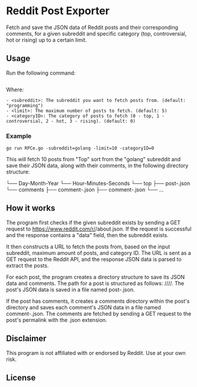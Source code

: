 # Reddit Post Exporter
Fetch and save the JSON data of Reddit posts and their corresponding comments, for a given subreddit and specific category (top, controversial, hot or rising) up to a certain limit.

## Usage
Run the following command:

```go run RPCe.go -subreddit=<subreddit> -limit=<limit> -categoryID=<categoryID>
```
Where:

    - <subreddit>: The subreddit you want to fetch posts from. (default: "programming")
    - <limit>: The maximum number of posts to fetch. (default: 5)
    - <categoryID>: The category of posts to fetch (0 - top, 1 - controversial, 2 - hot, 3 - rising). (default: 0)

### Example

```
go run RPCe.go -subreddit=golang -limit=10 -categoryID=0
```
This will fetch 10 posts from "Top" sort from the "golang" subreddit and save their JSON data, along with their comments, in the following directory structure:

└── Day-Month-Year
    └── Hour-Minutes-Seconds
        └── top
            ├── post-<postID>.json
            └── comments
                ├── comment-<index>.json
                ├── comment-<index>.json
                └── ...

## How it works
The program first checks if the given subreddit exists by sending a GET request to https://www.reddit.com/r/<subreddit>/about.json. If the request is successful and the response contains a "data" field, then the subreddit exists.

It then constructs a URL to fetch the posts from, based on the input subreddit, maximum amount of posts, and category ID. The URL is sent as a GET request to the Reddit API, and the response JSON data is parsed to extract the posts.

For each post, the program creates a directory structure to save its JSON data and comments. The path for a post is structured as follows: <subreddit>/<date>/<time>/<category>/<postID>. The post's JSON data is saved in a file named post-<postID>.json.

If the post has comments, it creates a comments directory within the post's directory and saves each comment's JSON data in a file named comment-<commentID>.json. The comments are fetched by sending a GET request to the post's permalink with the .json extension.

## Disclaimer
This program is not affiliated with or endorsed by Reddit. Use at your own risk.

## License
